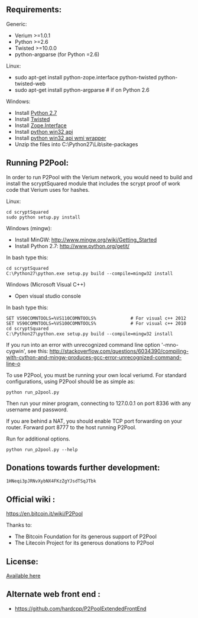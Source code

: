 Requirements:
-------------------------
Generic:
* Verium >=1.0.1
* Python >=2.6
* Twisted >=10.0.0
* python-argparse (for Python =2.6)

Linux:
* sudo apt-get install python-zope.interface python-twisted python-twisted-web
* sudo apt-get install python-argparse # if on Python 2.6

Windows:
* Install [Python 2.7](http://www.python.org/getit/)
* Install [Twisted](http://twistedmatrix.com/trac/wiki/Downloads)
* Install [Zope.Interface](http://pypi.python.org/pypi/zope.interface/3.8.0)
* Install [python win32 api](http://sourceforge.net/projects/pywin32/files/pywin32/Build%20218/)
* Install [python win32 api wmi wrapper](https://pypi.python.org/pypi/WMI/#downloads)
* Unzip the files into C:\Python27\Lib\site-packages

Running P2Pool:
-------------------------

In order to run P2Pool with the Verium network, you would need to build and install the
scryptSquared module that includes the scrypt proof of work code that Verium uses for hashes.

Linux:

	cd scryptSquared
    sudo python setup.py install

Windows (mingw):
* Install MinGW: http://www.mingw.org/wiki/Getting_Started
* Install Python 2.7: http://www.python.org/getit/

In bash type this:

	cd scryptSquared
    C:\Python27\python.exe setup.py build --compile=mingw32 install

Windows (Microsoft Visual C++)
* Open visual studio console

In bash type this:

    SET VS90COMNTOOLS=%VS110COMNTOOLS%	           # For visual c++ 2012
    SET VS90COMNTOOLS=%VS100COMNTOOLS%             # For visual c++ 2010
	cd scryptSquared
    C:\Python27\python.exe setup.py build --compile=mingw32 install

If you run into an error with unrecognized command line option '-mno-cygwin', see this:
http://stackoverflow.com/questions/6034390/compiling-with-cython-and-mingw-produces-gcc-error-unrecognized-command-line-o

To use P2Pool, you must be running your own local veriumd. For standard
configurations, using P2Pool should be as simple as:

    python run_p2pool.py

Then run your miner program, connecting to 127.0.0.1 on port 8336 with any
username and password.

If you are behind a NAT, you should enable TCP port forwarding on your
router. Forward port 8777 to the host running P2Pool.

Run for additional options.

    python run_p2pool.py --help

Donations towards further development:
-------------------------
    1HNeqi3pJRNvXybNX4FKzZgYJsdTSqJTbk

Official wiki :
-------------------------
https://en.bitcoin.it/wiki/P2Pool

Thanks to:
* The Bitcoin Foundation for its generous support of P2Pool
* The Litecoin Project for its generous donations to P2Pool
 
License:
-------------------------

[Available here](COPYING)

Alternate web front end :
-------------------------
* https://github.com/hardcpp/P2PoolExtendedFrontEnd
